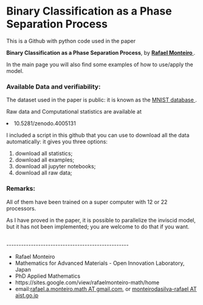 # Binary Classification as a Phase Separation Process
This is a Github with python code used in the paper 

<b>Binary Classification as a Phase Separation Process</b>, by <b> <a href=https://sites.google.com/view/rafaelmonteiro-math/home>Rafael Monteiro </a></b>.

In the main page you will also find  some examples of how to use/apply the model.

### Available Data and verifiability:
The dataset used in the paper is public: it is known as the <a href=http://yann.lecun.com/exdb/mnist/> MNIST database </a>.

Raw data and Computational statistics  are available at <li>10.5281/zenodo.4005131</li>

I included a script in this github that you can use to download all the data automatically: it gives you three options:
  1. download all statistics;
  2. download all examples;
  3. download all jupyter notebooks;
  4. download all raw data;
  

### Remarks:
All of them have been trained on a super computer with 12 or 22 processors.

As I have proved in the paper, it is possible to parallelize the inviscid model, but it has not been implemented; you are welcome to do that if you want. 




<br>
--------------------------------------------------
</br>
<ul>
<li>Rafael Monteiro</li>
<li>Mathematics for Advanced Materials - Open Innovation Laboratory, Japan</li>
<li>PhD Applied Mathematics</li>
<li>https://sites.google.com/view/rafaelmonteiro-math/home</li>
<li>email:<a href=rafael.a.monteiro.math@gmail.com>rafael.a.monteiro.math  AT gmail.com</a>, or <a href=monteirodasilva-rafael@aist.go.jp>monteirodasilva-rafael AT aist.go.jp</a></li>
</ul>
